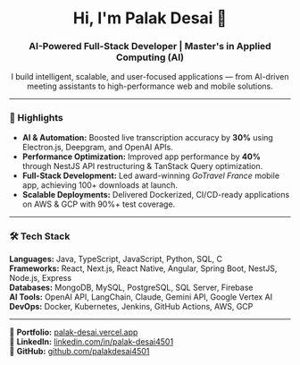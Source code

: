 <h1 align="center">Hi, I'm Palak Desai 👋</h1>
<h3 align="center">AI-Powered Full-Stack Developer | Master's in Applied Computing (AI)</h3>

<p align="center">
I build intelligent, scalable, and user-focused applications — from AI-driven meeting assistants to high-performance web and mobile solutions.
</p>

---

### 🚀 Highlights
- **AI & Automation:** Boosted live transcription accuracy by **30%** using Electron.js, Deepgram, and OpenAI APIs.  
- **Performance Optimization:** Improved app performance by **40%** through NestJS API restructuring & TanStack Query optimization.  
- **Full-Stack Development:** Led award-winning *GoTravel France* mobile app, achieving 100+ downloads at launch.  
- **Scalable Deployments:** Delivered Dockerized, CI/CD-ready applications on AWS & GCP with 90%+ test coverage.  

---

### 🛠 Tech Stack
**Languages:** Java, TypeScript, JavaScript, Python, SQL, C  
**Frameworks:** React, Next.js, React Native, Angular, Spring Boot, NestJS, Node.js, Express  
**Databases:** MongoDB, MySQL, PostgreSQL, SQL Server, Firebase  
**AI Tools:** OpenAI API, LangChain, Claude, Gemini API, Google Vertex AI  
**DevOps:** Docker, Kubernetes, Jenkins, GitHub Actions, AWS, GCP  

---

📂 **Portfolio:** [palak-desai.vercel.app](https://palak-desai.vercel.app)  
💼 **LinkedIn:** [linkedin.com/in/palak-desai4501](https://www.linkedin.com/in/palak-desai4501)  
🐙 **GitHub:** [github.com/palakdesai4501](https://github.com/palakdesai4501)
